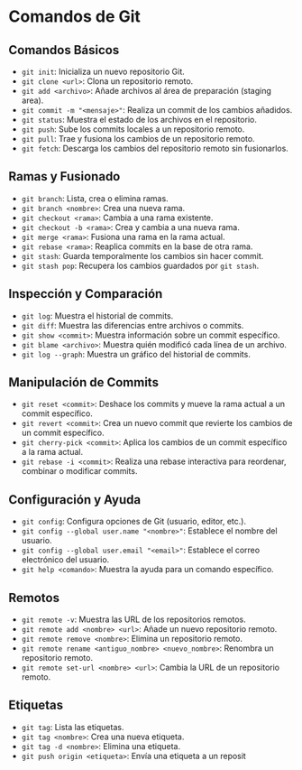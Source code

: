 # Comandos de Git

## Comandos Básicos
- `git init`: Inicializa un nuevo repositorio Git.
- `git clone <url>`: Clona un repositorio remoto.
- `git add <archivo>`: Añade archivos al área de preparación (staging area).
- `git commit -m "<mensaje>"`: Realiza un commit de los cambios añadidos.
- `git status`: Muestra el estado de los archivos en el repositorio.
- `git push`: Sube los commits locales a un repositorio remoto.
- `git pull`: Trae y fusiona los cambios de un repositorio remoto.
- `git fetch`: Descarga los cambios del repositorio remoto sin fusionarlos.

## Ramas y Fusionado
- `git branch`: Lista, crea o elimina ramas.
- `git branch <nombre>`: Crea una nueva rama.
- `git checkout <rama>`: Cambia a una rama existente.
- `git checkout -b <rama>`: Crea y cambia a una nueva rama.
- `git merge <rama>`: Fusiona una rama en la rama actual.
- `git rebase <rama>`: Reaplica commits en la base de otra rama.
- `git stash`: Guarda temporalmente los cambios sin hacer commit.
- `git stash pop`: Recupera los cambios guardados por `git stash`.

## Inspección y Comparación
- `git log`: Muestra el historial de commits.
- `git diff`: Muestra las diferencias entre archivos o commits.
- `git show <commit>`: Muestra información sobre un commit específico.
- `git blame <archivo>`: Muestra quién modificó cada línea de un archivo.
- `git log --graph`: Muestra un gráfico del historial de commits.

## Manipulación de Commits
- `git reset <commit>`: Deshace los commits y mueve la rama actual a un commit específico.
- `git revert <commit>`: Crea un nuevo commit que revierte los cambios de un commit específico.
- `git cherry-pick <commit>`: Aplica los cambios de un commit específico a la rama actual.
- `git rebase -i <commit>`: Realiza una rebase interactiva para reordenar, combinar o modificar commits.

## Configuración y Ayuda
- `git config`: Configura opciones de Git (usuario, editor, etc.).
- `git config --global user.name "<nombre>"`: Establece el nombre del usuario.
- `git config --global user.email "<email>"`: Establece el correo electrónico del usuario.
- `git help <comando>`: Muestra la ayuda para un comando específico.

## Remotos
- `git remote -v`: Muestra las URL de los repositorios remotos.
- `git remote add <nombre> <url>`: Añade un nuevo repositorio remoto.
- `git remote remove <nombre>`: Elimina un repositorio remoto.
- `git remote rename <antiguo_nombre> <nuevo_nombre>`: Renombra un repositorio remoto.
- `git remote set-url <nombre> <url>`: Cambia la URL de un repositorio remoto.

## Etiquetas
- `git tag`: Lista las etiquetas.
- `git tag <nombre>`: Crea una nueva etiqueta.
- `git tag -d <nombre>`: Elimina una etiqueta.
- `git push origin <etiqueta>`: Envía una etiqueta a un reposit